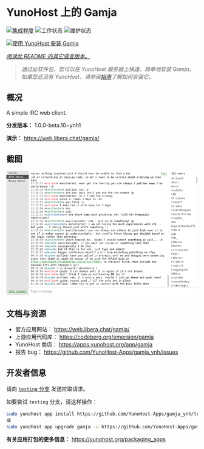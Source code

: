 <!--
注意：此 README 由 <https://github.com/YunoHost/apps/tree/master/tools/readme_generator> 自动生成
请勿手动编辑。
-->

# YunoHost 上的 Gamja

[![集成程度](https://apps.yunohost.org/badge/integration/gamja)](https://ci-apps.yunohost.org/ci/apps/gamja/)
![工作状态](https://apps.yunohost.org/badge/state/gamja)
![维护状态](https://apps.yunohost.org/badge/maintained/gamja)

[![使用 YunoHost 安装 Gamja](https://install-app.yunohost.org/install-with-yunohost.svg)](https://install-app.yunohost.org/?app=gamja)

*[阅读此 README 的其它语言版本。](./ALL_README.md)*

> *通过此软件包，您可以在 YunoHost 服务器上快速、简单地安装 Gamja。*  
> *如果您还没有 YunoHost，请参阅[指南](https://yunohost.org/install)了解如何安装它。*

## 概况

A simple IRC web client.

**分发版本：** 1.0.0-beta.10~ynh1

**演示：** <https://web.libera.chat/gamja/>

## 截图

![Gamja 的截图](./doc/screenshots/screenshot.png)

## 文档与资源

- 官方应用网站： <https://web.libera.chat/gamja/>
- 上游应用代码库： <https://codeberg.org/emersion/gamja>
- YunoHost 商店： <https://apps.yunohost.org/app/gamja>
- 报告 bug： <https://github.com/YunoHost-Apps/gamja_ynh/issues>

## 开发者信息

请向 [`testing` 分支](https://github.com/YunoHost-Apps/gamja_ynh/tree/testing) 发送拉取请求。

如要尝试 `testing` 分支，请这样操作：

```bash
sudo yunohost app install https://github.com/YunoHost-Apps/gamja_ynh/tree/testing --debug
或
sudo yunohost app upgrade gamja -u https://github.com/YunoHost-Apps/gamja_ynh/tree/testing --debug
```

**有关应用打包的更多信息：** <https://yunohost.org/packaging_apps>
